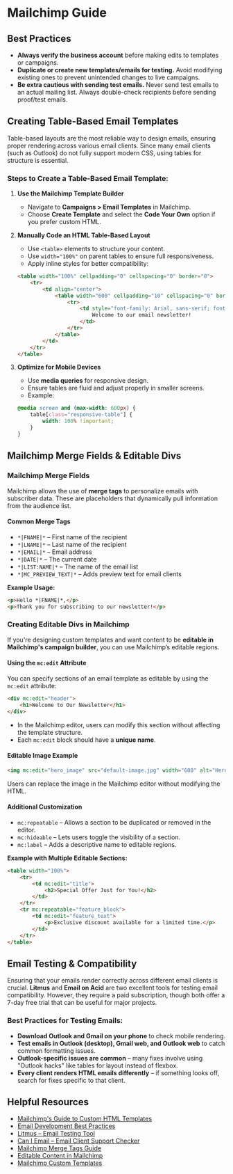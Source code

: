 # Mailchimp Guide

## Best Practices
- **Always verify the business account** before making edits to templates or campaigns.
- **Duplicate or create new templates/emails for testing.** Avoid modifying existing ones to prevent unintended changes to live campaigns.
- **Be extra cautious with sending test emails.** Never send test emails to an actual mailing list. Always double-check recipients before sending proof/test emails.

## Creating Table-Based Email Templates
Table-based layouts are the most reliable way to design emails, ensuring proper rendering across various email clients. Since many email clients (such as Outlook) do not fully support modern CSS, using tables for structure is essential.

### Steps to Create a Table-Based Email Template:
1. **Use the Mailchimp Template Builder**
   - Navigate to **Campaigns > Email Templates** in Mailchimp.
   - Choose **Create Template** and select the **Code Your Own** option if you prefer custom HTML.

2. **Manually Code an HTML Table-Based Layout**
   - Use `<table>` elements to structure your content.
   - Use `width="100%"` on parent tables to ensure full responsiveness.
   - Apply inline styles for better compatibility:
   ```html
   <table width="100%" cellpadding="0" cellspacing="0" border="0">
       <tr>
           <td align="center">
               <table width="600" cellpadding="10" cellspacing="0" border="0">
                   <tr>
                       <td style="font-family: Arial, sans-serif; font-size: 16px; color: #333;">
                           Welcome to our email newsletter!
                       </td>
                   </tr>
               </table>
           </td>
       </tr>
   </table>
   ```

3. **Optimize for Mobile Devices**
   - Use **media queries** for responsive design.
   - Ensure tables are fluid and adjust properly in smaller screens.
   - Example:
   ```css
   @media screen and (max-width: 600px) {
       table[class="responsive-table"] {
           width: 100% !important;
       }
   }
   ```


## Mailchimp Merge Fields & Editable Divs

### **Mailchimp Merge Fields**
Mailchimp allows the use of **merge tags** to personalize emails with subscriber data. These are placeholders that dynamically pull information from the audience list.

#### **Common Merge Tags**
- `*|FNAME|*` – First name of the recipient
- `*|LNAME|*` – Last name of the recipient
- `*|EMAIL|*` – Email address
- `*|DATE|*` – The current date
- `*|LIST:NAME|*` – The name of the email list
- `*|MC_PREVIEW_TEXT|*` – Adds preview text for email clients

**Example Usage:**
```html
<p>Hello *|FNAME|*,</p>
<p>Thank you for subscribing to our newsletter!</p>
```

### **Creating Editable Divs in Mailchimp**
If you're designing custom templates and want content to be **editable in Mailchimp's campaign builder**, you can use Mailchimp’s editable regions.

#### **Using the `mc:edit` Attribute**
You can specify sections of an email template as editable by using the `mc:edit` attribute:
```html
<div mc:edit="header">
    <h1>Welcome to Our Newsletter</h1>
</div>
```
- In the Mailchimp editor, users can modify this section without affecting the template structure.
- Each `mc:edit` block should have a **unique name**.

#### **Editable Image Example**
```html
<img mc:edit="hero_image" src="default-image.jpg" width="600" alt="Hero Image">
```
Users can replace the image in the Mailchimp editor without modifying the HTML.

#### **Additional Customization**
- `mc:repeatable` – Allows a section to be duplicated or removed in the editor.
- `mc:hideable` – Lets users toggle the visibility of a section.
- `mc:label` – Adds a descriptive name to editable regions.

**Example with Multiple Editable Sections:**
```html
<table width="100%">
    <tr>
        <td mc:edit="title">
            <h2>Special Offer Just for You!</h2>
        </td>
    </tr>
    <tr mc:repeatable="feature_block">
        <td mc:edit="feature_text">
            <p>Exclusive discount available for a limited time.</p>
        </td>
    </tr>
</table>
```

## Email Testing & Compatibility

Ensuring that your emails render correctly across different email clients is crucial. **Litmus** and **Email on Acid** are two excellent tools for testing email compatibility. However, they require a paid subscription, though both offer a 7-day free trial that can be useful for major projects.

### Best Practices for Testing Emails:
- **Download Outlook and Gmail on your phone** to check mobile rendering.
- **Test emails in Outlook (desktop), Gmail web, and Outlook web** to catch common formatting issues.
- **Outlook-specific issues are common** – many fixes involve using "Outlook hacks" like tables for layout instead of flexbox.
- **Every client renders HTML emails differently** – if something looks off, search for fixes specific to that client.

## Helpful Resources
- [Mailchimp's Guide to Custom HTML Templates](https://mailchimp.com/help/create-custom-html-template/)
- [Email Development Best Practices](https://www.campaignmonitor.com/resources/guides/how-to-code-html-emails/)
- [Litmus – Email Testing Tool](https://www.litmus.com/)
- [Can I Email – Email Client Support Checker](https://www.caniemail.com/)
- [Mailchimp Merge Tags Guide](https://mailchimp.com/help/getting-started-with-merge-tags/)
- [Editable Content in Mailchimp](https://mailchimp.com/help/editable-content-areas/)
- [Mailchimp Custom Templates](https://mailchimp.com/help/create-custom-html-template/)
